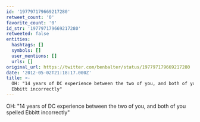 ```yaml
---
id: '197797179669217280'
retweet_count: '0'
favorite_count: '0'
id_str: '197797179669217280'
retweeted: false
entities:
  hashtags: []
  symbols: []
  user_mentions: []
  urls: []
original_url: https://twitter.com/benbalter/status/197797179669217280
date: '2012-05-02T21:18:17.000Z'
title: >-
  OH: "14 years of DC experience between the two of you, and both of you spelled
  Ebbitt incorrectly"
---
```


OH: "14 years of DC experience between the two of you, and both of you spelled Ebbitt incorrectly"